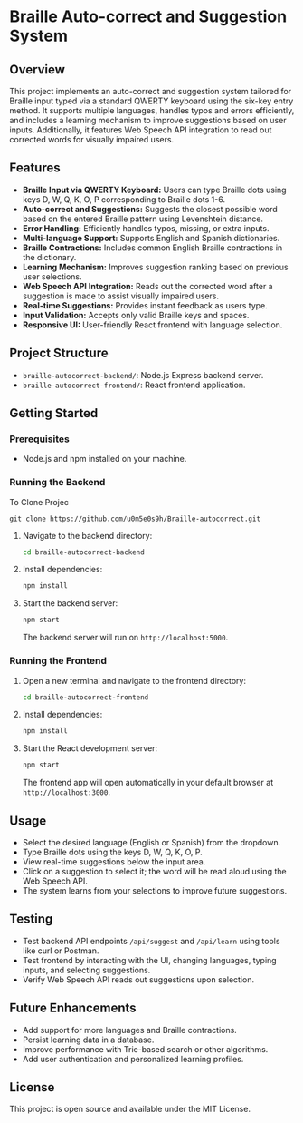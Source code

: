 # Braille Auto-correct and Suggestion System

## Overview

This project implements an auto-correct and suggestion system tailored for Braille input typed via a standard QWERTY keyboard using the six-key entry method. It supports multiple languages, handles typos and errors efficiently, and includes a learning mechanism to improve suggestions based on user inputs. Additionally, it features Web Speech API integration to read out corrected words for visually impaired users.

## Features

- **Braille Input via QWERTY Keyboard:** Users can type Braille dots using keys D, W, Q, K, O, P corresponding to Braille dots 1-6.
- **Auto-correct and Suggestions:** Suggests the closest possible word based on the entered Braille pattern using Levenshtein distance.
- **Error Handling:** Efficiently handles typos, missing, or extra inputs.
- **Multi-language Support:** Supports English and Spanish dictionaries.
- **Braille Contractions:** Includes common English Braille contractions in the dictionary.
- **Learning Mechanism:** Improves suggestion ranking based on previous user selections.
- **Web Speech API Integration:** Reads out the corrected word after a suggestion is made to assist visually impaired users.
- **Real-time Suggestions:** Provides instant feedback as users type.
- **Input Validation:** Accepts only valid Braille keys and spaces.
- **Responsive UI:** User-friendly React frontend with language selection.

## Project Structure

- `braille-autocorrect-backend/`: Node.js Express backend server.
- `braille-autocorrect-frontend/`: React frontend application.

## Getting Started

### Prerequisites

- Node.js and npm installed on your machine.

### Running the Backend

To Clone Projec
```
git clone https://github.com/u0m5e0s9h/Braille-autocorrect.git
```

1. Navigate to the backend directory:

   ```bash
   cd braille-autocorrect-backend
   ```

2. Install dependencies:

   ```bash
   npm install
   ```

3. Start the backend server:

   ```bash
   npm start
   ```

   The backend server will run on `http://localhost:5000`.

### Running the Frontend

1. Open a new terminal and navigate to the frontend directory:

   ```bash
   cd braille-autocorrect-frontend
   ```

2. Install dependencies:

   ```bash
   npm install
   ```

3. Start the React development server:

   ```bash
   npm start
   ```

   The frontend app will open automatically in your default browser at `http://localhost:3000`.

## Usage

- Select the desired language (English or Spanish) from the dropdown.
- Type Braille dots using the keys D, W, Q, K, O, P.
- View real-time suggestions below the input area.
- Click on a suggestion to select it; the word will be read aloud using the Web Speech API.
- The system learns from your selections to improve future suggestions.

## Testing

- Test backend API endpoints `/api/suggest` and `/api/learn` using tools like curl or Postman.
- Test frontend by interacting with the UI, changing languages, typing inputs, and selecting suggestions.
- Verify Web Speech API reads out suggestions upon selection.

## Future Enhancements

- Add support for more languages and Braille contractions.
- Persist learning data in a database.
- Improve performance with Trie-based search or other algorithms.
- Add user authentication and personalized learning profiles.

## License

This project is open source and available under the MIT License.
